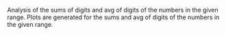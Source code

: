 Analysis of the sums of digits and avg of digits of the numbers in the given range.
Plots are generated for the sums and avg of digits of the numbers in the given range.